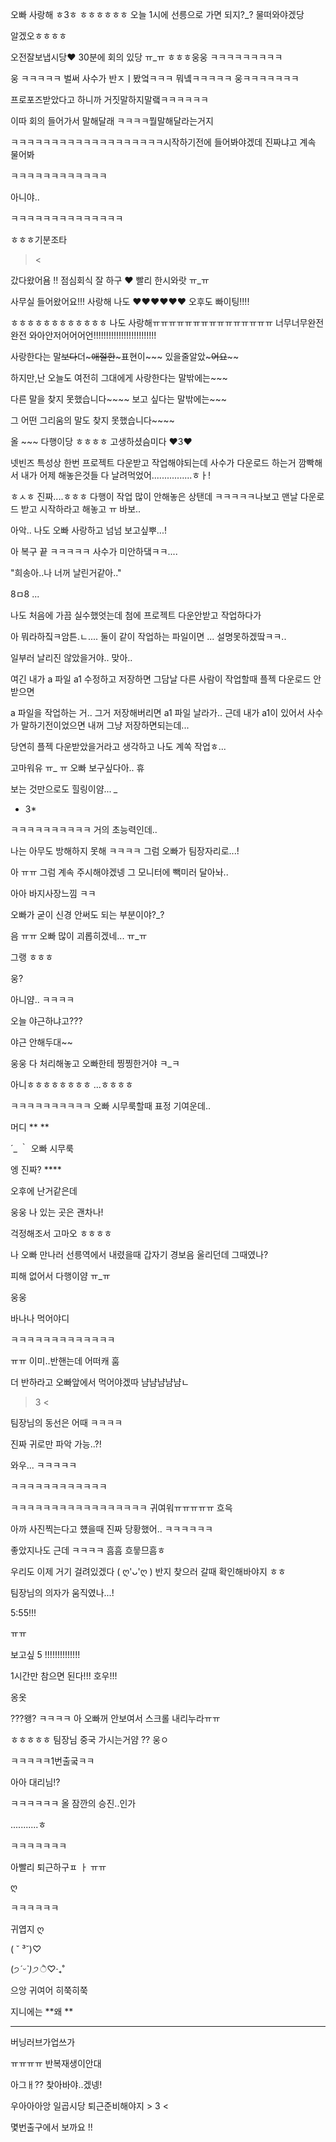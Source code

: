 오빠 사랑해 ㅎ3ㅎ
ㅎㅎㅎㅎㅎㅎ
오늘 1시에 선릉으로 가면 되지?_?
물떠와야겠당

알겠오ㅎㅎㅎㅎ

오전잘보냅시당♥
30분에 회의 있당 ㅠ_ㅠ
ㅎㅎㅎ웅웅
ㅋㅋㅋㅋㅋㅋㅋㅋㅋ

웅 ㅋㅋㅋㅋㅋ
벌써 사수가 반ㅈㅣ봤엌ㅋㅋㅋ
뭐녴ㅋㅋㅋㅋㅋ
웅ㅋㅋㅋㅋㅋㅋㅋ

프로포즈받았다고 하니까 
거짓말하지말랰ㅋㅋㅋㅋㅋㅋ

이따 회의 들어가서 말해달래
ㅋㅋㅋㅋ뭘말해달라는거지


ㅋㅋㅋㅋㅋㅋㅋㅋㅋㅋㅋㅋㅋㅋㅋㅋㅋㅋㅋ시작하기전에 들어봐야겠데 
진짜냐고 계속 물어봐

ㅋㅋㅋㅋㅋㅋㅋㅋㅋㅋㅋㅋ

아니야..

ㅋㅋㅋㅋㅋㅋㅋㅋㅋㅋㅋㅋㅋㅋ

ㅎㅎㅎ기분조타 
> < 


갔다왔어욤 !!
점심회식 잘 하구 ♥
빨리 한시와랏 ㅠ_ㅠ


사무실 들어왔어요!!!
사랑해 나도 ♥♥♥♥♥♥
오후도 빠이팅!!!!


ㅎㅎㅎㅎㅎㅎㅎㅎㅎㅎㅎㅎ
나도 사랑해ㅠㅠㅠㅠㅠㅠㅠㅠㅠㅠㅠㅠㅠㅠㅠ
너무너무완전완전
와아안저어어어언!!!!!!!!!!!!!!!!!!!!!!!!!



사랑한다는 말~~~~보다~~~~더~~~애절한~~~표현이~~~
있을줄알았~~~어요~~~~

하지만,난 오늘도 여전히 그대에게
사랑한다는 말밖에는~~~

다른 말을 찾지 못했습니다~~~~
보고 싶다는 말밖에는~~~

그 어떤 그리움의 말도 찾지 못했습니다~~~~


올 ~~~ 다행이당 ㅎㅎㅎㅎ
고생하셨슴미다 ♥3♥

넷빈즈 특성상 한번 프로젝트 다운받고 작업해야되는데 
사수가 다운로드 하는거 깜빡해서 내가 어제 해놓은것들 다 날려먹었어................ㅎㅏ!

ㅎㅅㅎ 
진짜....ㅎㅎㅎ
다행이 작업 많이 안해놓은 상탠데 
ㅋㅋㅋㅋㅋ나보고 맨날 다운로드 받고 시작하라고 해놓고
ㅠ
바보..

아악..
나도 오빠 사랑하고 넘넘 보고싶뿌...! 

아 복구 끝 ㅋㅋㅋㅋㅋ
사수가 미안하댘ㅋㅋ....

"희송아..나 너꺼 날린거같아.."

8ㅁ8 ...


나도 처음에 가끔 실수했엇는데 
첨에 프로젝트 다운안받고 작업하다가 

아 뭐라하짘ㅋ암튼.ㄴ....
둘이 같이 작업하는 파일이면 
...
설명못하겠땈ㅋㅋ..

일부러 날리진 않았을거야..
맞아..


여긴 내가 a 파일 a1 수정하고 저장하면
그담날 다른 사람이 작업할때 플젝 다운로드 안받으면

a 파일을 작업하는 거..
그거 저장해버리면 a1 파일 날라가..
근데 내가 a1이 있어서 사수가 말하기전이었으면 
내꺼 그냥 저장하면되는데...

당연히 플젝 다운받았을거라고 생각하고 
나도 계쏙 작업ㅎ...


고마워유 ㅠ_ ㅠ 
오빠 보구싶다아..
휴

보는 것만으로도 힐링이얌...
*_* 

* 3* 

ㅋㅋㅋㅋㅋㅋㅋㅋㅋㅋ
거의 초능력인데..

나는 아무도 방해하지 못해 
ㅋㅋㅋㅋ
그럼 오빠가 팀장자리로...!

아 ㅠㅠ 그럼 계속 주시해야겠넹
그
모니터에 빽미러 달아놔..


아아 
바지사장느낌
ㅋㅋ 


오빠가 굳이 신경 안써도 되는 부분이야?_?



음 ㅠㅠ 
오빠 많이 괴롭히겠네...
ㅠ_ㅠ

그랭 ㅎㅎㅎ 

웅? 

아니얌..
ㅋㅋㅋㅋ

오늘 야근하냐고???




야근 안해두대~~

웅웅 다 처리해놓고 오빠한테 찡찡한거야
ㅋ_ㅋ



아니ㅎㅎㅎㅎㅎㅎㅎㅎ
...ㅎㅎㅎㅎ


ㅋㅋㅋㅋㅋㅋㅋㅋㅋㅋ
오빠 시무룩할때 표정 기여운데..

머디 **
**


´_ ｀ 오빠 시무룩 



엥 진짜? ****


오후에 난거같은데




웅웅
나 있는 곳은 괜차나! 

걱정해조서 고마오 ㅎㅎㅎㅎ 


나 오빠 만나러 선릉역에서 내렸을때 
갑자기 경보음 울리던데
그때였나?


피해 없어서 다행이얌 ㅠ_ㅠ



웅웅

바나나 먹어야디 

ㅋㅋㅋㅋㅋㅋㅋㅋㅋㅋㅋㅋㅋ

ㅠㅠ
이미..반핸는데
어떠캐
훔 


더 반하라고 오빠앞에서 먹어야겠따 
냠냠냠냠냠ㄴ

> 3 < 


팀장님의 동선은 어때 ㅋㅋㅋㅋ

진짜 귀로만 파악 가능..?! 

와우...
ㅋㅋㅋㅋㅋ

ㅋㅋㅋㅋㅋㅋㅋㅋㅋㅋㅋㅋ


ㅋㅋㅋㅋㅋㅋㅋㅋㅋㅋㅋㅋㅋㅋㅋㅋㅋ
귀여워ㅠㅠㅠㅠㅠ
흐윽



아까 사진찍는다고 헀을때 진짜
당황했어..
ㅋㅋㅋㅋㅋㅋ

좋았지나도 근데 ㅋㅋㅋㅋ
흠흠 흐믛므흠ㅎ


우리도 이제 거기 걸려있겠다 ( ღ'ᴗ'ღ )
반지 찾으러 갈때 확인해바야지 ㅎㅎ

팀장님의 의자가 움직였나...!



5:55!!!

ㅠㅠ 

보고싶 5 !!!!!!!!!!!!!!

1시간만 참으면 된다!!!
호우!!!


옹옷

???왱?
ㅋㅋㅋㅋ
아 오빠꺼 안보여서 스크롤 내리누라ㅠㅠ

ㅎㅎㅎㅎㅎ
팀장님 중국 가시는거얌 ??
웅ㅇ

ㅋㅋㅋㅋㅋ1번출궄ㅋㅋ

아아
대리님!?


ㅋㅋㅋㅋㅋㅋ
올 잠깐의 승진..인가

...........ㅎ

ㅋㅋㅋㅋㅋㅋㅋ


아빨리 퇴근하구ㅍ ㅏ 
ㅠㅠ

ღ

ㅋㅋㅋㅋㅋㅋ

귀엽지
ღ

 ( ˘ ³˘)♡

 (੭*ˊᵕˋ)੭* ੈ♡‧₊˚


으앙 귀여어
히쭉히쭉








지니에는 **왜 **
****
버닝러브가업쓰가





ㅠㅠㅠㅠ
반복재생이안대


아그ㅐ??
찾아바야..겠넹!




우아아아앙 일곱시당 
퇴근준비해야지 > 3 < 

몇번출구에서 보까요 !!




























